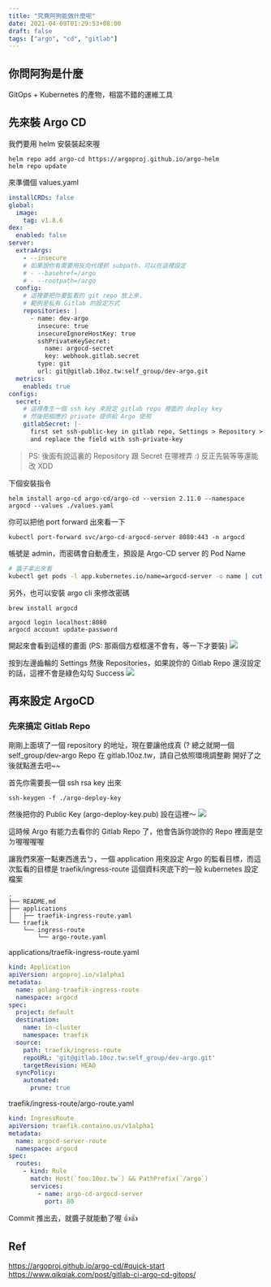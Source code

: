 ```yaml
---
title: "究竟阿狗能做什麼呢"
date: 2021-04-09T01:29:53+08:00
draft: false
tags: ["argo", "cd", "gitlab"]
---
```


## 你問阿狗是什麼
GitOps + Kubernetes 的產物，相當不錯的運維工具

## 先來裝 Argo CD
我們要用 helm 安裝裝起來喔
```
helm repo add argo-cd https://argoproj.github.io/argo-helm
helm repo update
```

來準備個 values.yaml
```yaml
installCRDs: false
global:
  image:
    tag: v1.8.6
dex:
  enabled: false
server:
  extraArgs:
    - --insecure
    # 如果說你有需要用反向代理抓 subpath，可以在這裡設定
    # - --basehref=/argo
    # - --rootpath=/argo
  config:
    # 這裡要把你要監看的 git repo 放上來，
    # 範例是私有 Gitlab 的設定方式
    repositories: |
      - name: dev-argo
        insecure: true
        insecureIgnoreHostKey: true
        sshPrivateKeySecret:
          name: argocd-secret
          key: webhook.gitlab.secret
        type: git
        url: git@gitlab.10oz.tw:self_group/dev-argo.git
  metrics:
    enabled: true
configs:
  secret:
    # 這裡產生一個 ssh key 來設定 gitlab repo 裡面的 deploy key
    # 然後把相應的 private 提供給 Argo 使用
    gitlabSecret: |-
      first set ssh-public-key in gitlab repo, Settings > Repository > Deploy Keys
      and replace the field with ssh-private-key
```
> PS: 後面有說這裏的 Repository 跟 Secret 在哪裡弄 :)
> 反正先裝等等還能改 XDD


下個安裝指令
```
helm install argo-cd argo-cd/argo-cd --version 2.11.0 --namespace argocd --values ./values.yaml
```

你可以把他 port forward 出來看一下
```
kubectl port-forward svc/argo-cd-argocd-server 8080:443 -n argocd
```

帳號是 admin，而密碼會自動產生，預設是 Argo-CD server 的 Pod Name
```bash
# 醬子拿出來看
kubectl get pods -l app.kubernetes.io/name=argocd-server -o name | cut -d'/' -f 2
```

另外，也可以安裝 argo cli 來修改密碼
```
brew install argocd

argocd login localhost:8080
argocd account update-password
```

開起來會看到這樣的畫面 (PS: 那兩個方框框還不會有，等一下才要裝)
![](https://i.imgur.com/5MsQthJ.png)

按到左邊齒輪的 Settings 然後 Repositories，如果說你的 Gitlab Repo 還沒設定的話，這裡不會是綠色勾勾 Success
![](https://i.imgur.com/CrPW9bs.png)


## 再來設定 ArgoCD

### 先來搞定 Gitlab Repo
剛剛上面填了一個 repository 的地址，現在要讓他成真 (?
總之就開一個 self_group/dev-argo Repo 在 gitlab.10oz.tw，請自己依照環境調整齁
開好了之後就點進去吧~~

首先你需要長一個 ssh rsa key 出來
```
ssh-keygen -f ./argo-deploy-key
```

然後把你的 Public Key (argo-deploy-key.pub) 設在這裡～
![](https://i.imgur.com/bti7ojc.png)

這時候 Argo 有能力去看你的 Gitlab Repo 了，他會告訴你說你的 Repo 裡面是空ㄉ喔喔喔喔

讓我們來塞一點東西進去ㄅ，一個 application 用來設定 Argo 的監看目標，而這次監看的目標是 traefik/ingress-route 這個資料夾底下的一般 kubernetes 設定檔案 
```
.
├── README.md
├── applications
│   ├── traefik-ingress-route.yaml
└── traefik
    └── ingress-route
        └── argo-route.yaml
```

applications/traefik-ingress-route.yaml
```yaml
kind: Application
apiVersion: argoproj.io/v1alpha1
metadata:
  name: golang-traefik-ingress-route
  namespace: argocd
spec:
  project: default
  destination:
    name: in-cluster
    namespace: traefik
  source:
    path: traefik/ingress-route
    repoURL: 'git@gitlab.10oz.tw:self_group/dev-argo.git'
    targetRevision: HEAD
  syncPolicy:
    automated:
      prune: true
```

traefik/ingress-route/argo-route.yaml
```yaml
kind: IngressRoute
apiVersion: traefik.containo.us/v1alpha1
metadata:
  name: argocd-server-route
  namespace: argocd
spec:
  routes:
    - kind: Rule
      match: Host(`foo.10oz.tw`) && PathPrefix(`/argo`)
      services:
        - name: argo-cd-argocd-server
          port: 80
```

Commit 推出去，就醬子就能動了喔 👍👍

## Ref
https://argoproj.github.io/argo-cd/#quick-start
https://www.qikqiak.com/post/gitlab-ci-argo-cd-gitops/
